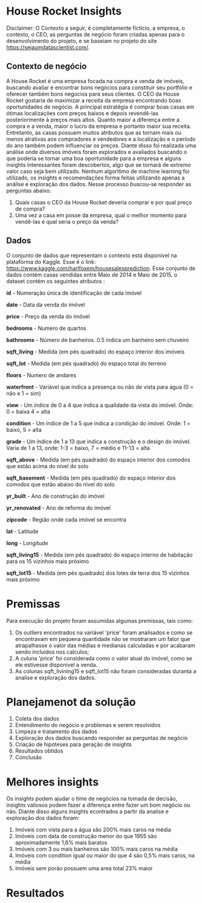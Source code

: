 # House Rocket Insights


Disclaimer: O Contexto a seguir, é completamente fictício, a empresa, o contexto, o CEO, as perguntas de negócio foram criadas apenas para o desenvolvimento do projeto, e se baseiam no projeto do site https://sejaumdatascientist.com/.

## Contexto de negócio

A House Rocket é uma empresa focada na compra e venda de imóveis, buscando avaliar e encontrar bons negócios para constituir seu portfólio e oferecer também bons negocios para seus clientes. O CEO da House Rocket gostaria de maximizar a receita da empresa encontrando boas oportunidades de negócio.
A principal estratégia é comprar boas casas em ótimas localizações com preços baixos e depois revendê-las posteriormente à preços mais altos. Quanto maior a diferença entre a compra e a venda, maior o lucro da empresa e portanto maior sua receita. Entretanto, as casas possuem muitos atributos que as tornam mais ou menos atrativas aos compradores e vendedores e a localização e o período do ano também podem influenciar os preços.
Diante disso foi realizada uma análise onde diversos imóveis foram explorados e avaliados buscando o que poderia se tornar uma boa oportunidade para a empresa e alguns insights interessantes foram descobertos, algo que se tornará de extremo valor caso seja bem utilizado. Nenhum algoritimo de machine learning foi utilizado, os insights e recomendações forma feitas utilizando apenas a análise e exploração dos dados. Nesse processo buscou-se responder as perguntas abaixo. 

 1. Quais casas o CEO da House Rocket deveria comprar e por qual preço de compra?
 2. Uma vez a casa em posse da empresa, qual o melhor momento para vendê-las e qual seria o preço da venda?

## Dados
O conjunto de dados que representam o contexto está disponível na plataforma do Kaggle. Esse é o link: https://www.kaggle.com/harlfoxem/housesalesprediction.
Esse conjunto de dados contém casas vendidas entre Maio de 2014 e Maio de 2015. o dataset contém os seguintes atributos :

**id** - Numeração única de identificação de cada imóvel

**date** - Data da venda do imóvel

**price** - Preço da venda do imóvel

**bedrooms** - Numero de quartos 

**bathrooms** - Número de banheiros. 0.5 indica um banheiro sem chuveiro

**sqft_living** - Medida (em pés quadrado) do espaço interior dos imóveis

**sqft_lot** - Medida (em pés quadrado) do espaço total do terreno

**floors** - Numero de andares

**waterfront** - Variável que indica a presença ou não de vista para água (0 = não e 1 = sim)

**view** - Um índice de 0 a 4 que indica a qualidade da vista do imóvel. Onde: 0 = baixa 4 = alta

**condition** - Um índice de 1 a 5 que indica a condição do imóvel. Onde: 1 = baixo, 5 = alta

**grade** - Um índice de 1 a 13 que indica a construção e o design do imóvel. Varia de 1 a 13, onde: 1-3 = baixo, 7 = médio e 11-13 = alta

**sqft_above** - Medida (em pés quadrado) do espaço interior dos comodos que estão acima do nível do solo

**sqft_basement** - Medida (em pés quadrado) do espaço interior dos comodos que estão abaixo do nível do solo

**yr_built** - Ano de construção do imóvel

**yr_renovated** - Ano de reforma do imóvel

**zipcode** - Região onde cada imóvel se encontra

**lat** - Latitude

**long** - Longitude

**sqft_living15** - Medida (em pés quadrado) do espaço interno de habitação para os 15 vizinhos mais próximo

**sqft_lot15** - Medida (em pés quadrado) dos lotes de terra dos 15 vizinhos mais próximo

# Premissas
Para execução do projeto foram assumidas algumas premissas, tais como:
1. Os outliers encontrados na variável 'price' foram analisados e como se encontravam em pequena quantidade não se mostraram um fator que atrapalhasse o valor das médias e medianas calculadas e por acabaram sendo incluidos nos calculos;
2. A culuna 'price' foi considerada como o valor atual do imóvel, como se ele estivesse disponivel a venda.
3. As colunas sqft_livining15 e sqft_lot15 não foram consideradas duranta a analise e exploração dos dados.

# Planejamenot da solução
1. Coleta dos dados
2. Entendimento do negócio e problemas e serem resolvidos
3. Limpeza e tratamento dos dados
4. Exploração dos dados buscando responder as perguntas de negócio
5. Criação de hipóteses para geração de insights
6. Resultados obtidos
7. Conclusão

# Melhores insights
Os insights podem ajudar o time de negócios na tomada de decisão, insights valiosos podem fazer a diferença entre fazer um bom negócio ou não. Diante disso alguns insights econtrados a partir da analise e exploração dos dados foram:
1. Imóveis com vista para a água são 200% mais caros na média
2. Imóveis com data de construção menor do que 1955 são aproximadamente 1,6% mais baratos
3. Imóveis com 3 ou mais banheiros são 100% mais caros na média
4. Imóveis com condition igual ou maior do que 4 são 0,5% mais caros, na média
5. Imóveis sem porão possuem uma area total 23% maior

# Resultados







